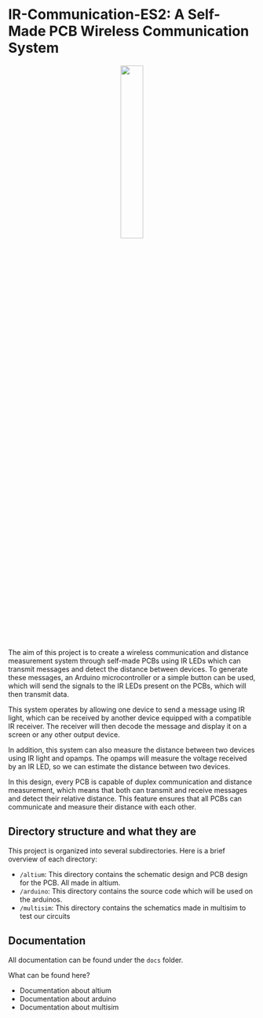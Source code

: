 # IR-Communication-ES2: A Self-Made PCB Wireless Communication System
<p align="center"><img src="https://user-images.githubusercontent.com/94362354/219086257-167bd306-9224-439a-ba16-726475401407.png"  width="30%"></p>

The aim of this project is to create a wireless communication and distance measurement system through self-made PCBs using IR LEDs which can transmit messages and detect the distance between devices. To generate these messages, an Arduino microcontroller or a simple button can be used, which will send the signals to the IR LEDs present on the PCBs, which will then transmit data.

This system operates by allowing one device to send a message using IR light, which can be received by another device equipped with a compatible IR receiver. The receiver will then decode the message and display it on a screen or any other output device.

In addition, this system can also measure the distance between two devices using IR light and opamps. The opamps will measure the voltage received by an IR LED, so we can estimate the distance between two devices.

In this design, every PCB is capable of duplex communication and distance measurement, which means that both can transmit and receive messages and detect their relative distance. This feature ensures that all PCBs can communicate and measure their distance with each other.

## Directory structure and what they are
This project is organized into several subdirectories. Here is a brief overview of each directory:
- `/altium`: This directory contains the schematic design and PCB design for the PCB. All made in altium.
- `/arduino`: This directory contains the source code which will be used on the arduinos.
- `/multisim`: This directory contains the schematics made in multisim to test our circuits

## Documentation

All documentation can be found under the `docs` folder.

What can be found here?

- Documentation about altium
- Documentation about arduino
- Documentation about multisim
